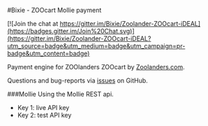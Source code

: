 #Bixie - ZOOcart Mollie payment

[![Join the chat at https://gitter.im/Bixie/Zoolander-ZOOcart-iDEAL](https://badges.gitter.im/Join%20Chat.svg)](https://gitter.im/Bixie/Zoolander-ZOOcart-iDEAL?utm_source=badge&utm_medium=badge&utm_campaign=pr-badge&utm_content=badge)

Payment engine for ZOOlanders ZOOcart by [Zoolanders.com](http://www.zoolanders.com).

Questions and bug-reports via [issues](https://github.com/Bixie/Zoolander-ZOOcart-Mollie/issues) on GitHub.

###Mollie
Using the Mollie REST api.

* Key 1: live API key
* Key 2: test API key
